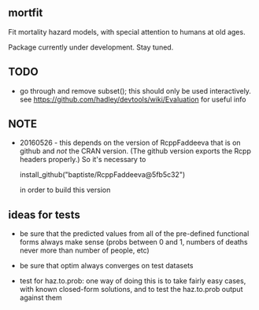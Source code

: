 **mortfit**
-------

Fit mortality hazard models, with special attention to humans at old ages.

Package currently under development. Stay tuned.

TODO
----

- go through and remove subset(); this should only be used interactively. see https://github.com/hadley/devtools/wiki/Evaluation for useful info

NOTE
----

* 20160526 - this depends on the version of RcppFaddeeva that is on github and
  *not* the CRAN version. (The github version exports the Rcpp headers properly.)
  So it's necessary to

    install_github("baptiste/RcppFaddeeva@5fb5c32")

  in order to build this version


ideas for tests
---------------

* be sure that the predicted values from all of the pre-defined functional forms always make sense (probs between 0 and 1, numbers of deaths never more than number of people, etc)

* be sure that optim always converges on test datasets

* test for haz.to.prob: one way of doing this is to take fairly easy cases, with known closed-form solutions, and to test the haz.to.prob output against them



